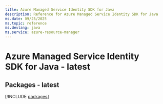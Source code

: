 ```yaml
---
title: Azure Managed Service Identity SDK for Java
description: Reference for Azure Managed Service Identity SDK for Java
ms.date: 09/25/2025
ms.topic: reference
ms.devlang: java
ms.service: azure-resource-manager
---
```

# Azure Managed Service Identity SDK for Java - latest
## Packages - latest
[!INCLUDE [packages](managed-service-identity-index.md)]